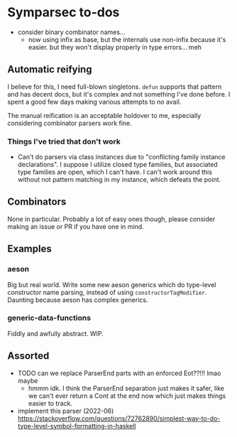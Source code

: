# Symparsec to-dos
* consider binary combinator names...
  * now using infix as base, but the internals use non-infix because it's
    easier. but they won't display properly in type errors... meh

## Automatic reifying
I believe for this, I need full-blown singletons. `defun` supports that pattern
and has decent docs, but it's complex and not something I've done before. I
spent a good few days making various attempts to no avail.

The manual reification is an acceptable holdover to me, especially considering
combinator parsers work fine.

### Things I've tried that don't work
* Can't do parsers via class instances due to "conflicting family instance
  declarations". I suppose I utilize closed type families, but associated type
  families are open, which I can't have. I can't work around this without not
  pattern matching in my instance, which defeats the point.

## Combinators
None in particular. Probably a lot of easy ones though, please consider making
an issue or PR if you have one in mind.

## Examples
### aeson
Big but real world. Write some new aeson generics which do type-level
constructor name parsing, instead of using `constructorTagModifier`. Daunting
because aeson has complex generics.

### generic-data-functions
Fiddly and awfully abstract. WIP.

## Assorted
* TODO can we replace ParserEnd parts with an enforced Eot??!!! lmao maybe
  * hmmm idk. I think the ParserEnd separation just makes it safer, like we
    can't ever return a Cont at the end now which just makes things easier to
    track.
* implement this parser (2022-06)
  https://stackoverflow.com/questions/72762890/simplest-way-to-do-type-level-symbol-formatting-in-haskell
